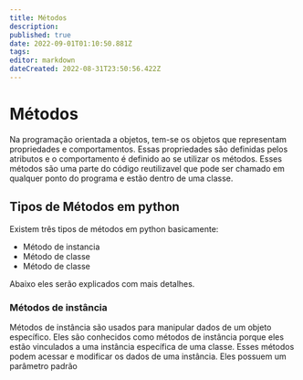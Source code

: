 ```yaml
---
title: Métodos
description: 
published: true
date: 2022-09-01T01:10:50.881Z
tags: 
editor: markdown
dateCreated: 2022-08-31T23:50:56.422Z
---
```


# Métodos
Na programação orientada a objetos, tem-se os objetos que representam propriedades e comportamentos. Essas propriedades são definidas pelos atributos e o comportamento é definido ao se utilizar os métodos. Esses métodos são uma parte do código reutilizavel que pode ser chamado em qualquer ponto do programa e estão dentro de uma classe.

## Tipos de Métodos em python
Existem três tipos de métodos em python basicamente:
- Método de instancia
- Método de classe
- Método de classe

Abaixo eles serão explicados com mais detalhes.

### Métodos de instância
Métodos de instância são usados para manipular dados de um objeto específico. Eles são conhecidos como métodos de instância porque eles estão vinculados a uma instância específica de uma classe. Esses métodos podem acessar e modificar os dados de uma instância.
Eles possuem um parâmetro padrão
